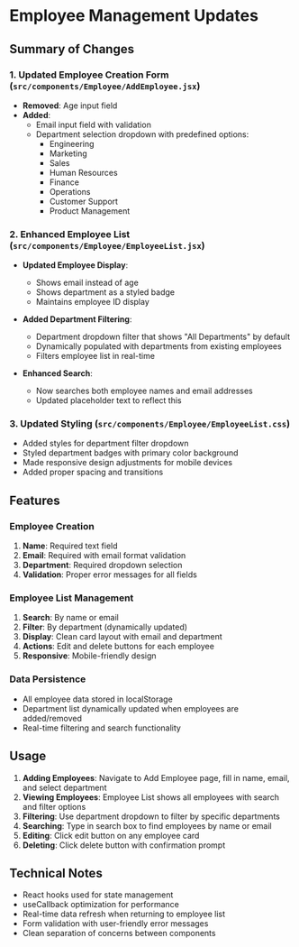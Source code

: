 # Employee Management Updates

## Summary of Changes

### 1. **Updated Employee Creation Form** (`src/components/Employee/AddEmployee.jsx`)
- **Removed**: Age input field
- **Added**: 
  - Email input field with validation
  - Department selection dropdown with predefined options:
    - Engineering
    - Marketing 
    - Sales
    - Human Resources
    - Finance
    - Operations
    - Customer Support
    - Product Management

### 2. **Enhanced Employee List** (`src/components/Employee/EmployeeList.jsx`)
- **Updated Employee Display**: 
  - Shows email instead of age
  - Shows department as a styled badge
  - Maintains employee ID display

- **Added Department Filtering**:
  - Department dropdown filter that shows "All Departments" by default
  - Dynamically populated with departments from existing employees
  - Filters employee list in real-time

- **Enhanced Search**:
  - Now searches both employee names and email addresses
  - Updated placeholder text to reflect this

### 3. **Updated Styling** (`src/components/Employee/EmployeeList.css`)
- Added styles for department filter dropdown
- Styled department badges with primary color background
- Made responsive design adjustments for mobile devices
- Added proper spacing and transitions

## Features

### Employee Creation
1. **Name**: Required text field
2. **Email**: Required with email format validation  
3. **Department**: Required dropdown selection
4. **Validation**: Proper error messages for all fields

### Employee List Management
1. **Search**: By name or email
2. **Filter**: By department (dynamically updated)
3. **Display**: Clean card layout with email and department
4. **Actions**: Edit and delete buttons for each employee
5. **Responsive**: Mobile-friendly design

### Data Persistence
- All employee data stored in localStorage
- Department list dynamically updated when employees are added/removed
- Real-time filtering and search functionality

## Usage

1. **Adding Employees**: Navigate to Add Employee page, fill in name, email, and select department
2. **Viewing Employees**: Employee List shows all employees with search and filter options
3. **Filtering**: Use department dropdown to filter by specific departments
4. **Searching**: Type in search box to find employees by name or email
5. **Editing**: Click edit button on any employee card
6. **Deleting**: Click delete button with confirmation prompt

## Technical Notes
- React hooks used for state management
- useCallback optimization for performance
- Real-time data refresh when returning to employee list
- Form validation with user-friendly error messages
- Clean separation of concerns between components
